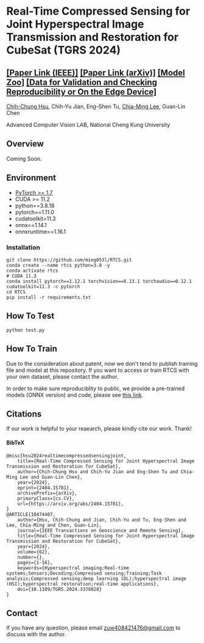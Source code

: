 # Real-Time Compressed Sensing for Joint Hyperspectral Image Transmission and Restoration for CubeSat (TGRS 2024)

## [[Paper Link (IEEE)]](https://ieeexplore.ieee.org/document/10474407) [[Paper Link (arXiv)]](https://arxiv.org/abs/2404.15781) [[Model Zoo]](https://drive.google.com/drive/folders/18UAGosITMAch5f4TwaPuyuj5xYJpmZWK?usp=sharing) [[Data for Validation and Checking Reproducibility or On the Edge Device]](https://drive.google.com/drive/folders/1-NtpDeVgAqbw9JHqFC3G8fM5qMbLMylj?usp=sharing)

[Chih-Chung Hsu](https://cchsu.info/), Chih-Yu Jian, Eng-Shen Tu, [Chia-Ming Lee](https://ming053l.github.io/), Guan-Lin Chen

Advanced Computer Vision LAB, National Cheng Kung University

## Overview

Coming Soon. 

## Environment

- [PyTorch >= 1.7](https://pytorch.org/)
- CUDA >= 11.2
- python==3.8.18
- pytorch==1.11.0 
- cudatoolkit=11.3 
- onnx==1.14.1
- onnxruntime==1.16.1

### Installation
```
git clone https://github.com/ming053l/RTCS.git
conda create --name rtcs python=3.8 -y
conda activate rtcs
# CUDA 11.3
conda install pytorch==1.12.1 torchvision==0.13.1 torchaudio==0.12.1 cudatoolkit=11.3 -c pytorch
cd RTCS
pip install -r requirements.txt
```

## How To Test

```
python test.py
```

## How To Train

Due to the consideration about patent, now we don't tend to publish training file and model at this repository. If you want to access or train RTCS with your own dataset, please contact the author.

In order to make sure reproduciblity to public, we provide a pre-trained models (ONNX version) and code, please see [this link]().

## Citations

If our work is helpful to your reaearch, please kindly cite our work. Thank!

#### BibTeX
    @misc{hsu2024realtimecompressedsensingjoint,
        title={Real-Time Compressed Sensing for Joint Hyperspectral Image Transmission and Restoration for CubeSat}, 
        author={Chih-Chung Hsu and Chih-Yu Jian and Eng-Shen Tu and Chia-Ming Lee and Guan-Lin Chen},
        year={2024},
        eprint={2404.15781},
        archivePrefix={arXiv},
        primaryClass={cs.CV},
        url={https://arxiv.org/abs/2404.15781}, 
    }
    @ARTICLE{10474407,
        author={Hsu, Chih-Chung and Jian, Chih-Yu and Tu, Eng-Shen and Lee, Chia-Ming and Chen, Guan-Lin},
        journal={IEEE Transactions on Geoscience and Remote Sensing}, 
        title={Real-Time Compressed Sensing for Joint Hyperspectral Image Transmission and Restoration for CubeSat}, 
        year={2024},
        volume={62},
        number={},
        pages={1-16},
        keywords={Hyperspectral imaging;Real-time systems;Sensors;Decoding;Compressed sensing;Training;Task analysis;Compressed sensing;deep learning (DL);hyperspectral image (HSI);hyperspectral restoration;real-time applications},
        doi={10.1109/TGRS.2024.3378828}
    }


## Contact
If you have any question, please email zuw408421476@gmail.com to discuss with the author.
